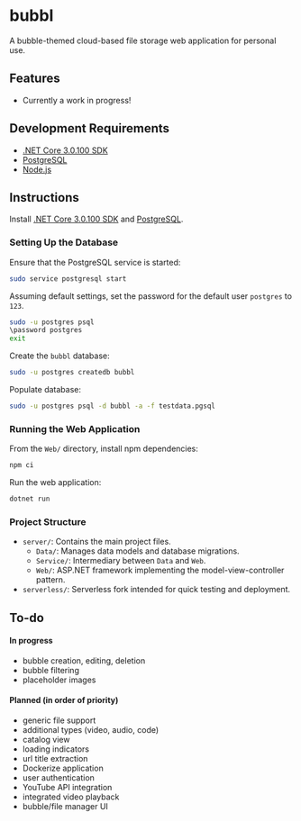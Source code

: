 # bubbl
A bubble-themed cloud-based file storage web application for personal use.

## Features
- Currently a work in progress!

## Development Requirements
- [.NET Core 3.0.100 SDK](https://dotnet.microsoft.com/download/dotnet-core/3.0)
- [PostgreSQL](https://www.postgresql.org/download/)
- [Node.js](https://nodejs.org/en/download/current/)

## Instructions
Install [.NET Core 3.0.100 SDK](https://dotnet.microsoft.com/download/dotnet-core/3.0) and [PostgreSQL](https://www.postgresql.org/download/).

### Setting Up the Database

Ensure that the PostgreSQL service is started:

``` bash
sudo service postgresql start
```

Assuming default settings, set the password for the default user `postgres` to `123`.

```bash
sudo -u postgres psql
\password postgres
exit
```

Create the `bubbl` database:

``` bash
sudo -u postgres createdb bubbl
```

Populate database:

``` bash
sudo -u postgres psql -d bubbl -a -f testdata.pgsql
```

### Running the Web Application

From the `Web/` directory, install npm dependencies:

``` bash
npm ci
```

Run the web application:

``` bash
dotnet run
```

### Project Structure
- `server/`: Contains the main project files.
    - `Data/`: Manages data models and database migrations.
    - `Service/`: Intermediary between `Data` and `Web`.
    - `Web/`: ASP.NET framework implementing the model-view-controller pattern.
- `serverless/`: Serverless fork intended for quick testing and deployment.

## To-do
#### In progress
- bubble creation, editing, deletion
- bubble filtering
- placeholder images

#### Planned (in order of priority)
- generic file support
- additional types (video, audio, code)
- catalog view
- loading indicators
- url title extraction
- Dockerize application
- user authentication
- YouTube API integration
- integrated video playback
- bubble/file manager UI
